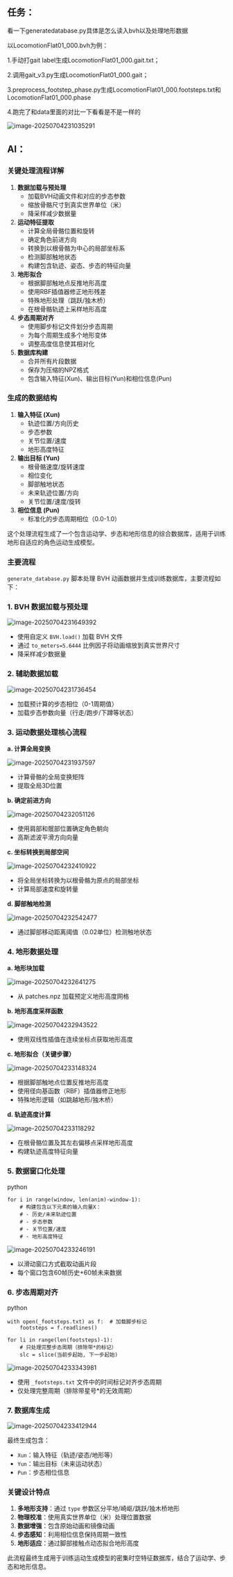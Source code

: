 ## 任务：

看一下generatedatabase.py具体是怎么读入bvh以及处理地形数据

以LocomotionFlat01_000.bvh为例：

1.手动打gait label生成LocomotionFlat01_000.gait.txt；

2.调用gait_v3.py生成LocomotionFlat01_000.gait；

3.preprocess_footstep_phase.py生成LocomotionFlat01_000.footsteps.txt和LocomotionFlat01_000.phase

4.跑完了和data里面的对比一下看看是不是一样的

![image-20250704231035291](./%E4%BB%A3%E7%A0%81%E7%A0%94%E8%AF%BB/image-20250704231035291.png)





## AI：

### 关键处理流程详解

1. **数据加载与预处理**
   - 加载BVH动画文件和对应的步态参数
   - 缩放骨骼尺寸到真实世界单位（米）
   - 降采样减少数据量
2. **运动特征提取**
   - 计算全局骨骼位置和旋转
   - 确定角色前进方向
   - 转换到以根骨骼为中心的局部坐标系
   - 检测脚部触地状态
   - 构建包含轨迹、姿态、步态的特征向量
3. **地形拟合**
   - 根据脚部触地点反推地形高度
   - 使用RBF插值器修正地形残差
   - 特殊地形处理（跳跃/独木桥）
   - 在根骨骼轨迹上采样地形高度
4. **步态周期对齐**
   - 使用脚步标记文件划分步态周期
   - 为每个周期生成多个地形变体
   - 调整高度信息使其相对化
5. **数据库构建**
   - 合并所有片段数据
   - 保存为压缩的NPZ格式
   - 包含输入特征(Xun)、输出目标(Yun)和相位信息(Pun)

### 生成的数据结构

1. **输入特征 (Xun)**
   - 轨迹位置/方向历史
   - 步态参数
   - 关节位置/速度
   - 地形高度特征
2. **输出目标 (Yun)**
   - 根骨骼速度/旋转速度
   - 相位变化
   - 脚部触地状态
   - 未来轨迹位置/方向
   - 关节位置/速度/旋转
3. **相位信息 (Pun)**
   - 标准化的步态周期相位（0.0-1.0）

这个处理流程生成了一个包含运动学、步态和地形信息的综合数据库，适用于训练地形自适应的角色运动生成模型。



### 主要流程

`generate_database.py` 脚本处理 BVH 动画数据并生成训练数据库，主要流程如下：

### 1. BVH 数据加载与预处理

![image-20250704231649392](./%E4%BB%A3%E7%A0%81%E7%A0%94%E8%AF%BB/image-20250704231649392.png)

- 使用自定义 `BVH.load()` 加载 BVH 文件
- 通过 `to_meters=5.6444` 比例因子将动画缩放到真实世界尺寸
- 降采样减少数据量

### 2. 辅助数据加载

![image-20250704231736454](./%E4%BB%A3%E7%A0%81%E7%A0%94%E8%AF%BB/image-20250704231736454.png)

- 加载预计算的步态相位（0-1周期值）
- 加载步态参数向量（行走/跑步/下蹲等状态）

### 3. 运动数据处理核心流程

**a. 计算全局变换**

![image-20250704231937597](./%E4%BB%A3%E7%A0%81%E7%A0%94%E8%AF%BB/image-20250704231937597.png)

- 计算骨骼的全局变换矩阵
- 提取全局3D位置

**b. 确定前进方向**

![image-20250704232051126](./%E4%BB%A3%E7%A0%81%E7%A0%94%E8%AF%BB/image-20250704232051126.png)

- 使用肩部和髋部位置确定角色朝向
- 高斯滤波平滑方向向量

**c. 坐标转换到局部空间**

![image-20250704232410922](./%E4%BB%A3%E7%A0%81%E7%A0%94%E8%AF%BB/image-20250704232410922.png)

- 将全局坐标转换为以根骨骼为原点的局部坐标
- 计算局部速度和旋转量

**d. 脚部触地检测**

![image-20250704232542477](./%E4%BB%A3%E7%A0%81%E7%A0%94%E8%AF%BB/image-20250704232542477.png)

- 通过脚部移动距离阈值（0.02单位）检测触地状态

### 4. 地形数据处理

**a. 地形块加载**

![image-20250704232641275](./%E4%BB%A3%E7%A0%81%E7%A0%94%E8%AF%BB/image-20250704232641275.png)

- 从 patches.npz 加载预定义地形高度网格

**b. 地形高度采样函数**

![image-20250704232943522](./%E4%BB%A3%E7%A0%81%E7%A0%94%E8%AF%BB/image-20250704232943522.png)

- 使用双线性插值在连续坐标点获取地形高度

**c. 地形拟合（关键步骤）**

![image-20250704233148324](./%E4%BB%A3%E7%A0%81%E7%A0%94%E8%AF%BB/image-20250704233148324.png)

- 根据脚部触地点位置反推地形高度
- 使用径向基函数（RBF）插值器修正地形
- 特殊地形逻辑（如跳越地形/独木桥）

**d. 轨迹高度计算**

![image-20250704233118292](./%E4%BB%A3%E7%A0%81%E7%A0%94%E8%AF%BB/image-20250704233118292.png)

- 在根骨骼位置及其左右偏移点采样地形高度
- 构建轨迹高度特征向量

### 5. 数据窗口化处理

python

```
for i in range(window, len(anim)-window-1):
    # 构建包含以下元素的输入向量X：
    # - 历史/未来轨迹位置
    # - 步态参数
    # - 关节位置/速度
    # - 地形高度特征
```

![image-20250704233246191](./%E4%BB%A3%E7%A0%81%E7%A0%94%E8%AF%BB/image-20250704233246191.png)

- 以滑动窗口方式截取动画片段
- 每个窗口包含60帧历史+60帧未来数据

### 6. 步态周期对齐

python

```
with open(_footsteps.txt) as f:  # 加载脚步标记
    footsteps = f.readlines()

for li in range(len(footsteps)-1):
    # 只处理完整步态周期（排除带*的标记）
    slc = slice(当前步起始, 下一步起始)
```

![image-20250704233343981](./%E4%BB%A3%E7%A0%81%E7%A0%94%E8%AF%BB/image-20250704233343981.png)

- 使用 `_footsteps.txt` 文件中的时间标记对齐步态周期
- 仅处理完整周期（排除带星号*的无效周期）

### 7. 数据库生成

![image-20250704233412944](./%E4%BB%A3%E7%A0%81%E7%A0%94%E8%AF%BB/image-20250704233412944.png)

最终生成包含：

- `Xun`：输入特征（轨迹/姿态/地形等）
- `Yun`：输出目标（未来运动状态）
- `Pun`：步态相位信息

### 关键设计特点

1. **多地形支持**：通过 `type` 参数区分平地/崎岖/跳跃/独木桥地形
2. **物理校准**：使用真实世界单位（米）处理位置数据
3. **数据增强**：包含原始动画和镜像动画
4. **步态感知**：利用相位信息保持周期一致性
5. **地形适应**：通过脚部接触点动态拟合地形高度

此流程最终生成用于训练运动生成模型的密集时空特征数据库，结合了运动学、步态和地形信息。
